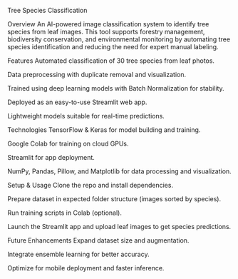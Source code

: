 Tree Species Classification

Overview
An AI-powered image classification system to identify tree species from leaf images. This tool supports forestry management, biodiversity conservation, and environmental monitoring by automating tree species identification and reducing the need for expert manual labeling.

Features
Automated classification of 30 tree species from leaf photos.

Data preprocessing with duplicate removal and visualization.

Trained using deep learning models with Batch Normalization for stability.

Deployed as an easy-to-use Streamlit web app.

Lightweight models suitable for real-time predictions.

Technologies
TensorFlow & Keras for model building and training.

Google Colab for training on cloud GPUs.

Streamlit for app deployment.

NumPy, Pandas, Pillow, and Matplotlib for data processing and visualization.

Setup & Usage
Clone the repo and install dependencies.

Prepare dataset in expected folder structure (images sorted by species).

Run training scripts in Colab (optional).

Launch the Streamlit app and upload leaf images to get species predictions.

Future Enhancements
Expand dataset size and augmentation.

Integrate ensemble learning for better accuracy.

Optimize for mobile deployment and faster inference.
